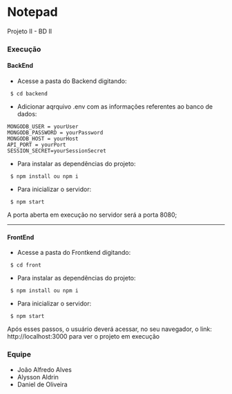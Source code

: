 # Notepad

Projeto II - BD II

### Execução

#### BackEnd

- Acesse a pasta do Backend digitando:
```
 $ cd backend
```

- Adicionar aqrquivo .env com as informações referentes ao banco de dados:

```
MONGODB_USER = yourUser
MONGODB_PASSWORD = yourPassword
MONGODB_HOST = yourHost
API_PORT = yourPort
SESSION_SECRET=yourSessionSecret
```

- Para instalar as dependências do projeto:

```
 $ npm install ou npm i
```

- Para inicializar o servidor:

```
 $ npm start
```

A porta aberta em execução no servidor será a porta 8080;

---

#### FrontEnd

- Acesse a pasta do Frontkend digitando:
```
 $ cd front
```

- Para instalar as dependências do projeto:

```
 $ npm install ou npm i
```

- Para inicializar o servidor:

```
 $ npm start
```

Após esses passos, o usuário deverá acessar, no seu navegador, o link: http://localhost:3000 para ver o projeto em execução

### Equipe

- João Alfredo Alves
- Alysson Aldrin
- Daniel de Oliveira
